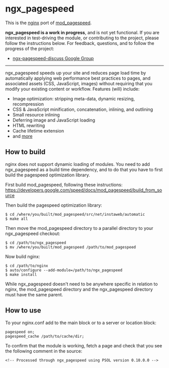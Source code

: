 # ngx_pagespeed

This is the [nginx](http://nginx.org/) port of
[mod_pagespeed](https://developers.google.com/speed/pagespeed/mod).

**ngx_pagespeed is a work in progress**, and is not yet functional. If you are
interested in test-driving the module, or contributing to the project, please
follow the instructions below. For feedback, questions, and to follow the progress of the project:

- [ngx-pagespeed-discuss Google Group](https://groups.google.com/d/topic/ngx-pagespeed-discuss/)

---

ngx_pagespeed speeds up your site and reduces page load time by automatically
applying web performance best practices to pages, and associated assets (CSS,
JavaScript, images) without requiring that you modify your existing content or
workflow. Features (will) include:

- Image optimization: stripping meta-data, dynamic resizing, recompression
- CSS & JavaScript minification, concatenation, inlining, and outlining
- Small resource inlining
- Deferring image and JavaScript loading
- HTML rewriting
- Cache lifetime extension
- and [more](https://developers.google.com/speed/docs/mod_pagespeed/config_filters)


## How to build

nginx does not support dynamic loading of modules. You need to add ngx_pagespeed
as a build time dependency, and to do that you have to first build the pagespeed
optimization library.

First build mod_pagespeed, following these instructions:
https://developers.google.com/speed/docs/mod_pagespeed/build_from_source

Then build the pagespeed optimization library:

    $ cd /where/you/built/mod_pagespeed/src/net/instaweb/automatic
    $ make all

Then move the mod_pagespeed directory to a parallel directory to your
ngx_pagespeed checkout:

    $ cd /path/to/ngx_pagespeed
    $ mv /where/you/built/mod_pagespeed /path/to/mod_pagespeed

Now build nginx:

    $ cd /path/to/nginx
    $ auto/configure --add-module=/path/to/ngx_pagespeed
    $ make install

While ngx_pagespeed doesn't need to be anywhere specific in relation to nginx,
the mod_pagespeed directory and the ngx_pagespeed directory must have the same
parent.

## How to use

To your nginx.conf add to the main block or to a server or location block:

    pagespeed on;
    pagespeed_cache /path/to/cache/dir;

To confirm that the module is working, fetch a page and check that you see the
following comment in the source:

    <!-- Processed through ngx_pagespeed using PSOL version 0.10.0.0 -->
